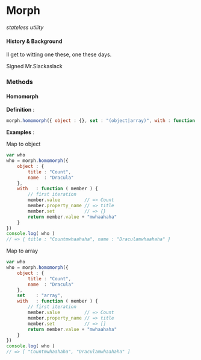 Morph
=====
*stateless utility*

#### History & Background #####
Il get to witting one these, one these days.

Signed Mr.Slackaslack

### Methods

#### Homomorph

**Definition** : 

```javascript
morph.homomorph({ object : {}, set : "(object|array)", with : function () {} })
```

**Examples** : 

Map to object

```javascript
var who
who = morph.homomorph({
	object : {
		title : "Count",
		name  : "Dracula"
	},
	with   : function ( member ) {
		// first iteration
		member.value         // => Count
		member.property_name // => title
		member.set           // => {}
		return member.value + "mwhaahaha"
	}
})
console.log( who ) 
// => { title : "Countmwhaahaha", name : "Draculamwhaahaha" }
```

Map to array

```javascript
var who
who = morph.homomorph({
	object : {
		title : "Count",
		name  : "Dracula"
	},
	set    : "array",
	with   : function ( member ) {
		// first iteration
		member.value         // => Count
		member.property_name // => title
		member.set           // => []
		return member.value + "mwhaahaha"
	}
})
console.log( who ) 
// => [ "Countmwhaahaha", "Draculamwhaahaha" ]
```
